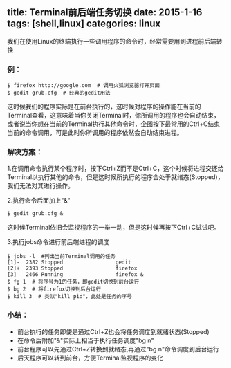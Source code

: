 title: Terminal前后端任务切换
date: 2015-1-16
tags: [shell,linux]
categories: linux
---

我们在使用Linux的终端执行一些调用程序的命令时，经常需要用到进程前后端转换

### 例：

```
$ firefox http://google.com  # 调用火狐浏览器打开页面
$ gedit grub.cfg  # 经典的gedit用法
```

这时候我们的程序实际是在前台执行的，这时候对程序的操作能在当前的Terminal查看，这意味着当你关闭Terminal时，你所调用的程序也会自动结束，或者说当你想在当前的Terminal执行其他命令时，企图按下最常用的Ctrl+C结束当前的命令调用，可是此时你所调用的程序依然会自动结束进程。

<!-- more -->

### 解决方案：
1.在调用命令执行某个程序时，按下Ctrl+Z而不是Ctrl+C，这个时候将进程交还给Terminal以执行其他的命令，但是这时候所执行的程序会处于就绪态(Stopped)，我们无法对其进行操作。

2.执行命令后面加上"&"

```
$ gedit grub.cfg &
```
这时候Terminal依旧会监视程序的一举一动，但是这时候再按下Ctrl+C试试吧。

3.执行jobs命令进行前后端进程的调度

```
$ jobs -l  #列出当前Terminal调用的任务
[1]-  2382 Stopped                 gedit
[2]+  2393 Stopped                 firefox
[3]   2466 Running                 firefox &
$ fg 1  # 将序号为1的任务，即gedit切换到前台运行
$ bg 2  # 将firefox切换到后台运行
$ kill 3  # 类似"kill pid"，此处是任务的序号
```

### 小结：
+ 前台执行的任务即使是通过Ctrl+Z也会将任务调度到就绪状态(Stopped)
+ 在命令后附加"&"实际上相当于执行任务调度"bg n"
+ 前台程序可以先通过Ctrl+Z转换到就绪态,再通过"bg n"命令调度到后台运行
+ 后天程序可以转到前台，方便Terminal监视程序的变化
